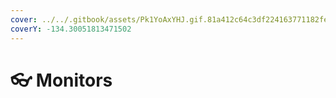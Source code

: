```yaml
---
cover: ../../.gitbook/assets/Pk1YoAxYHJ.gif.81a412c64c3df224163771182fea417c.gif
coverY: -134.30051813471502
---
```


# 👓 Monitors

